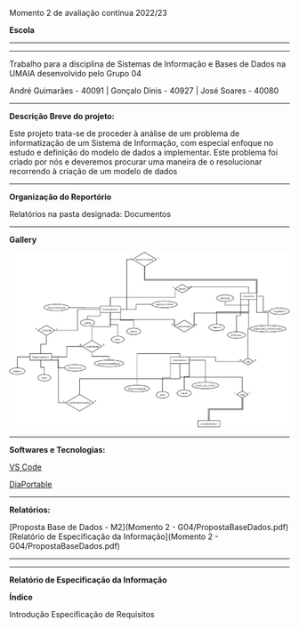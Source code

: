 Momento 2 de avaliação contínua 2022/23

**Escola**

<hr>
<hr>

Trabalho para a disciplina de Sistemas de Informação e Bases de Dados na UMAIA desenvolvido pelo Grupo 04

André Guimarães - 40091 | Gonçalo Dinis - 40927 | José Soares - 40080

<hr>

**Descrição Breve do projeto:**

Este projeto trata-se de proceder à análise de um problema de informatização de um Sistema de Informação, com especial enfoque no estudo e definição do
modelo de dados a implementar.
Este problema foi criado por nós e deveremos procurar uma maneira de o resolucionar recorrendo à criação de um modelo de dados

<hr>

**Organização do Reportório**

Relatórios na pasta designada: Documentos

<hr>

**Gallery**

<img title="Diagrama" alt="Diagrama" src="/Momento 2 - G04/Gallery/Diagram1.png">

<hr>

**Softwares e Tecnologias:**

[VS Code](https://code.visualstudio.com/)

[DiaPortable](https://portableapps.com/apps/office/dia_portable)

<hr>

**Relatórios:**

[Proposta Base de Dados - M2](Momento 2 - G04/PropostaBaseDados.pdf)
[Relatório de Especificação da Informação](Momento 2 - G04/PropostaBaseDados.pdf)

<hr>
<hr>

**Relatório de Especificação da Informação**


**Índice**


Introdução
Especificação de Requisitos

